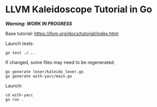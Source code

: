 # LLVM Kaleidoscope Tutorial in Go

_**Warning: WORK IN PROGRESS**_

Base tutorial: https://llvm.org/docs/tutorial/index.html

Launch tests:

    go test ./...

If changed, some files may need to be regenerated:

    go generate lexer/kaleido_lexer.go
    go generate with-yacc/main.go

Launch:

    cd with-yacc
    go run .
